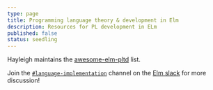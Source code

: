 ```yaml
---
type: page
title: Programming language theory & development in Elm
description: Resources for PL development in ELm
published: false
status: seedling
---
```


Hayleigh maintains the [awesome-elm-pltd](https://github.com/pd-andy/awesome-elm-pltd/blob/main/README.md) list.

Join the [`#language-implementation`](https://elmlang.slack.com/archives/C027Q9W8CLD) channel on the [Elm slack](https://elmlang.herokuapp.com) for more discussion!
